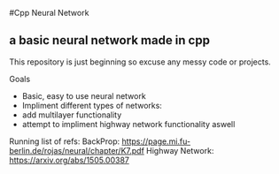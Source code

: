 #Cpp Neural Network
## a basic neural network made in cpp

This repository is just beginning so excuse any messy code or projects.

Goals
- Basic, easy to use neural network
- Impliment different types of networks:
- add multilayer functionality
- attempt to impliment highway network functionality aswell

Running list of refs:
BackProp:
https://page.mi.fu-berlin.de/rojas/neural/chapter/K7.pdf
Highway Network:
https://arxiv.org/abs/1505.00387
